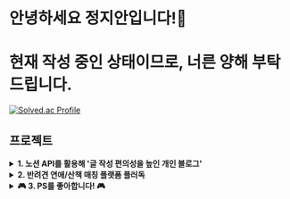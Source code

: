 # 안녕하세요 정지안입니다!👋
# 현재 작성 중인 상태이므로, 너른 양해 부탁드립니다.<br>
[![Solved.ac Profile](http://mazassumnida.wtf/api/v2/generate_badge?boj=jja6312)](https://solved.ac/jja6312/)<br>

## 프로젝트

<details>
<summary> 
  <b> 1. 노션 API를 활용해 '글 작성 편의성을 높인 개인 블로그'</b> 
</summary>

<br> 

처음 기술 블로그를 시작했을 때, 노션에 이미 정리한 내용을 다른 블로그 플랫폼으로 옮기는 시간이 아깝다고 생각했습니다. <br>
<b>따라서 노션 API를 활용해, 노션에 정리한 학습 기록을 블로그에 연동되도록 개발했습니다. 매일 학습을 기록 중이며, 공부하는 내용을 적용해 계속 발전시키고 있습니다.</b>

- 배포 사이트: [개인 블로그 바로가기](http://law10000hours.com.s3-website.ap-northeast-2.amazonaws.com/) <br> 
프론트엔드, 백엔드, 배포 모두를 담당했습니다. <br> 

- 리포지토리: [개인 블로그 레포지토리 바로가기](https://github.com/jja6312/blog) 
- <img src="https://img.shields.io/badge/react-20232a.svg?style=for-the-badge&logo=react&logoColor=61DAFB" /> <img src="https://img.shields.io/badge/zustand-%2320232a.svg?style=for-the-badge&logo=zustand&logoColor=%2361DAFB" /> <img src="https://img.shields.io/badge/Tailwind CSS-06B6D4?style=for-the-badge&logo=Tailwind CSS&logoColor=white" />

- <img src="https://img.shields.io/badge/spring-6DB33F?style=for-the-badge&logo=spring&logoColor=white"> <img src="https://img.shields.io/badge/java-007396?style=for-the-badge&logo=java&logoColor=white"> <img src="https://img.shields.io/badge/mysql-4479A1?style=for-the-badge&logo=mysql&logoColor=white">
- <img src="https://img.shields.io/badge/amazon ec2-FF9900?style=for-the-badge&logo=amazonec2&logoColor=black"> <img src="https://img.shields.io/badge/amazonrds-527FFF?style=for-the-badge&logo=amazonrds&logoColor=white"> <img src="https://img.shields.io/badge/amazon s3-569A31?style=for-the-badge&logo=amazons3&logoColor=white">

</details>

<details>
<summary> 
  <b> 2. 반려견 연애/산책 매칭 플랫폼 플러독</b> 
</summary>

<br> 
네이버 클라우드 DevOps 교육 과정에서 1달간 진행한 프로젝트로,

- 리포지토리: [플러독 레포지토리 바로가기](https://github.com/jja6312/Flu-Dog)
- <img src="https://img.shields.io/badge/react-20232a.svg?style=for-the-badge&logo=react&logoColor=61DAFB" />
- <img src="https://img.shields.io/badge/spring-6DB33F?style=for-the-badge&logo=spring&logoColor=white"> <img src="https://img.shields.io/badge/java-007396?style=for-the-badge&logo=java&logoColor=white"> <img src="https://img.shields.io/badge/mysql-4479A1?style=for-the-badge&logo=mysql&logoColor=white">
- <img src="https://img.shields.io/badge/naver cloud-FF9900?style=for-the-badge&logo=navercloud&logoColor=black"> <img src="https://img.shields.io/badge/naver cloud mysql-527FFF?style=for-the-badge&logo=navercloudmysql&logoColor=white">

</details>

<details>
<summary> 
  <b>🎮 3. PS를 좋아합니다! 🎮</b> 
</summary>

<br>

- [알고리즘 자료구조 공부 정리 블로그, 접속 후 알고리즘 카테고리 클릭](http://law10000hours.com.s3-website.ap-northeast-2.amazonaws.com/devlog)<br>
- [PS코드 자동 저장 레포지토리](https://github.com/jja6312/BackJoon)<br>
  
</details>

